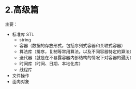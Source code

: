 # 2.高级篇

主要：

- 标准库 STL
  - string
  - 容器（数据的存放形式，包括序列式容器和关联式容器）
  - 算法库（排序，复制等常用算法，以及不同容器特定的算法）
  - 迭代器（就是在不暴露容器内部结构的情况下对容器的遍历）
  - 时间库（时间、日期、本地化库）
  - 线程库
- 文件操作
- 面向对象

